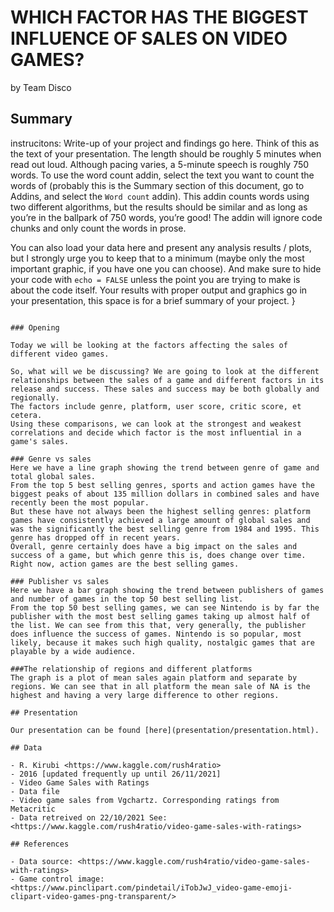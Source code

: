 WHICH FACTOR HAS THE BIGGEST INFLUENCE OF SALES ON VIDEO GAMES?
================
by Team Disco

## Summary

instrucitons: 
Write-up of your project and findings go here. Think of this as the text
of your presentation. The length should be roughly 5 minutes when read
out loud. Although pacing varies, a 5-minute speech is roughly 750
words. To use the word count addin, select the text you want to count
the words of (probably this is the Summary section of this document, go
to Addins, and select the `Word count` addin). This addin counts words
using two different algorithms, but the results should be similar and as
long as you’re in the ballpark of 750 words, you’re good! The addin will
ignore code chunks and only count the words in prose.

You can also load your data here and present any analysis results /
plots, but I strongly urge you to keep that to a minimum (maybe only the
most important graphic, if you have one you can choose). And make sure
to hide your code with `echo = FALSE` unless the point you are trying to
make is about the code itself. Your results with proper output and
graphics go in your presentation, this space is for a brief summary of
your project.
}
```

### Opening

Today we will be looking at the factors affecting the sales of different video games.

So, what will we be discussing? We are going to look at the different relationships between the sales of a game and different factors in its release and success. These sales and success may be both globally and regionally.
The factors include genre, platform, user score, critic score, et cetera.
Using these comparisons, we can look at the strongest and weakest correlations and decide which factor is the most influential in a game's sales.

### Genre vs sales
Here we have a line graph showing the trend between genre of game and total global sales.
From the top 5 best selling genres, sports and action games have the biggest peaks of about 135 million dollars in combined sales and have recently been the most popular.
But these have not always been the highest selling genres: platform games have consistently achieved a large amount of global sales and was the significantly the best selling genre from 1984 and 1995. This genre has dropped off in recent years.
Overall, genre certainly does have a big impact on the sales and success of a game, but which genre this is, does change over time. Right now, action games are the best selling games.

### Publisher vs sales
Here we have a bar graph showing the trend between publishers of games and number of games in the top 50 best selling list.
From the top 50 best selling games, we can see Nintendo is by far the publisher with the most best selling games taking up almost half of the list. We can see from this that, very generally, the publisher does influence the success of games. Nintendo is so popular, most likely, because it makes such high quality, nostalgic games that are playable by a wide audience.

###The relationship of regions and different platforms
The graph is a plot of mean sales again platform and separate by regions. We can see that in all platform the mean sale of NA is the highest and having a very large difference to other regions.

## Presentation

Our presentation can be found [here](presentation/presentation.html).

## Data

- R. Kirubi <https://www.kaggle.com/rush4ratio>
- 2016 [updated frequently up until 26/11/2021]
- Video Game Sales with Ratings
- Data file
- Video game sales from Vgchartz. Corresponding ratings from Metacritic
- Data retreived on 22/10/2021 See: <https://www.kaggle.com/rush4ratio/video-game-sales-with-ratings>

## References

- Data source: <https://www.kaggle.com/rush4ratio/video-game-sales-with-ratings>
- Game control image: <https://www.pinclipart.com/pindetail/iTobJwJ_video-game-emoji-clipart-video-games-png-transparent/>
